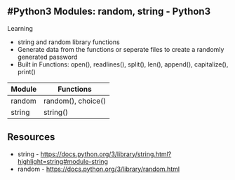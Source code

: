 #Python3 
Modules: random, string - Python3 
-
Learning 
- string and random library functions  
- Generate data from the functions or seperate files to create a randomly generated password
- Built in Functions: open(), readlines(), split(), len(), append(), capitalize(), print()


| Module        | Functions      |
| ------------- | ------------- |
| random  | random(), choice() |
| string  |  string()   |

Resources
-
- string - https://docs.python.org/3/library/string.html?highlight=string#module-string
- random - https://docs.python.org/3/library/random.html
